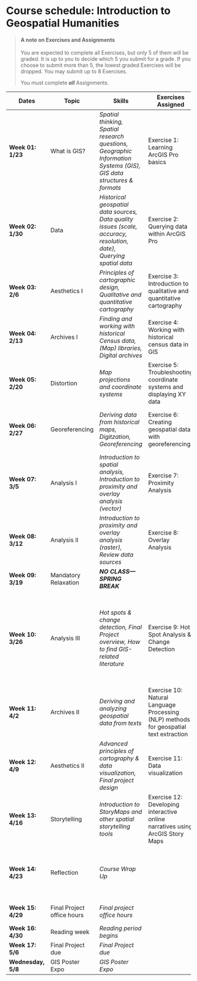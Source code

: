 # Course schedule: Introduction to Geospatial Humanities

>#### A note on Exercises and Assignments
>You are expected to complete all Exercises, but only 5 of them will be graded. It is up to you to decide which 5 you submit for a grade. If you choose to submit more than 5, the lowest graded Exercises will be dropped. You may submit up to 8 Exercises.
>
>You must complete ***all*** Assignments.

| **Dates**          | **Topic**                  | **Skills**                                                                                                           | **Exercises Assigned**                                                                | **Exercises Due**                                                                         | **Assignments Assigned**                                                                                                                | **Assignments Due**                                      |
| ------------------ | -------------------------- | -------------------------------------------------------------------------------------------------------------------- | ------------------------------------------------------------------------------------- | ----------------------------------------------------------------------------------------- | --------------------------------------------------------------------------------------------------------------------------------------- | -------------------------------------------------------- |
| **Week 01: 1/23**  | What is GIS?               | *Spatial thinking, Spatial research questions, Geographic Information Systems (GIS), GIS data structures & formats*  | Exercise 1: Learning ArcGIS Pro basics                                                |                                                                                           |                                                                                                                                         |                                                          |
| **Week 02: 1/30**  | Data                       | *Historical geospatial data sources, Data quality issues (scale, accuracy, resolution, date), Querying spatial data* | Exercise 2: Querying data within ArcGIS Pro                                           | Exercise 1: Learning ArcGIS Pro basics using Census data                                  |                                                                                                                                         |                                                          |
| **Week 03: 2/6**   | Aesthetics I               | *Principles of cartographic design, Qualitative and quantitative cartography*                                        | Exercise 3: Introduction to qualitative and quantitative cartography                  | Exercise 2: Querying data within ArcGIS Pro                                               | Assignment 1: Cartographic Design                                                                                                       |                                                          |
| **Week 04: 2/13**  | Archives I                 | *Finding and working with historical Census data, (Map) libraries, Digital archives*                                 | Exercise 4: Working with historical census data in GIS                                | Exercise 3: Introduction to qualitative and quantitative cartography                      |                                                                                                                                         | Assignment 1: Cartographic Design                        |
| **Week 05: 2/20**  | Distortion                 | *Map projections and coordinate systems*                                                                             | Exercise 5: Troubleshooting coordinate systems and displaying XY data                 | Exercise 4: Working with historical census data in GIS                                    | Assignment 2: Census Discovery and Documentation                                                                                        |                                                          |
| **Week 06: 2/27**  | Georeferencing             | *Deriving data from historical maps, Digitzation, Georeferencing*                                                    | Exercise 6: Creating geospatial data with georeferencing                              | Exercise 5: Troubleshooting coordinate systems and displaying XY data                     | Assignment 3: Spatial Thinking & Spatial Problem Solving                                                                                | Assignment 2: Census Discovery and Documentation         |
| **Week 07: 3/5**   | Analysis I                 | *Introduction to spatial analysis, Introduction to proximity and overlay analysis (vector)*                          | Exercise 7: Proximity Analysis                                                        | Exercise 6: Creating geospatial data from historical maps (Georeferencing and Digitizing) |                                                                                                                                         |                                                          |
| **Week 08: 3/12**  | Analysis II                | *Introduction to proximity and overlay analysis (raster), Review data sources*                                       | Exercise 8: Overlay Analysis                                                          | Exercise 7: Proximity Analysis                                                            | Assignment 4: Project Data Search and Documentation                                                                                     | Assignment 3: Spatial Thinking & Spatial Problem Solving |
| **Week 09: 3/19**  | Mandatory Relaxation       | ***NO CLASS—SPRING BREAK***                                                                                          |                                                                                       |                                                                                           |                                                                                                                                         |                                                          |
| **Week 10: 3/26**  | Analysis III               | *Hot spots & change detection, Final Project overview, How to find GIS-related literature*                           | Exercise 9: Hot Spot Analysis & Change Detection                                      | Exercise 8: Overlay Analysis                                                              | <ul><li>Assignment 5: Detailed Project Proposal</li><li>Assignment 6: Final Project Draft</li><li>Assignment 7: Final Project</li></ul> | Assignment 4: Project Data Search and Documentation      |
| **Week 11: 4/2**   | Archives II                | *Deriving and analyzing geospatial data from texts*                                                                  | Exercise 10: Natural Language Processing (NLP) methods for geospatial text extraction | Exercise 9: Hot Spot Analysis & Change Detection                                          |                                                                                                                                         |                                                          |
| **Week 12: 4/9**   | Aesthetics II              | *Advanced principles of cartography & data visualization, Final project design*                                      | Exercise 11: Data visualization                                                       | Exercise 10: NLP methods for geospatial text extraction                                   |                                                                                                                                         | Assignment 5: Detailed Project Proposal                  |
| **Week 13: 4/16**  | Storytelling               | *Introduction to StoryMaps and other spatial storytelling tools*                                                     | Exercise 12: Developing interactive online narratives using ArcGIS Story Maps         | Exercise 11: Data visualization                                                           |                                                                                                                                         |                                                          |
| **Week 14: 4/23**  | Reflection                 | *Course Wrap Up*                                                                                                     |                                                                                       | Exercise 12: Developing interactive online narratives using ArcGIS Story Maps             |                                                                                                                                         |                                                          |
| **Week 15: 4/29**  | Final Project office hours | *Final project office hours*                                                                                         |                                                                                       |                                                                                           |                                                                                                                                         | Assignment 6: Final Project Draft                        |
| **Week 16: 4/30**  | Reading week               | *Reading period begins*                                                                                              |                                                                                       |                                                                                           |                                                                                                                                         |                                                          |
| **Week 17: 5/6**   | Final Project due          | *Final Project due*                                                                                                  |                                                                                       |                                                                                           |                                                                                                                                         | Assignment 7: Final Project                              |
| **Wednesday, 5/8** | GIS Poster Expo            | *GIS Poster Expo*                                                                                                    |                                                                                       |                                                                                           |                                                                                                                                         |                                                          |
